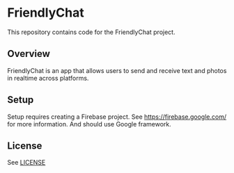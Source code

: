 # FriendlyChat

This repository contains code for the FriendlyChat project.

## Overview

FriendlyChat is an app that allows users to send and receive text and photos in realtime across platforms.

## Setup

Setup requires creating a Firebase project. See https://firebase.google.com/ for more information.
And should use Google framework.

## License
See [LICENSE](LICENSE)
